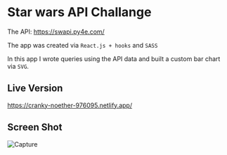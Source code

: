 # Star wars API Challange
The API:  https://swapi.py4e.com/ 

The app was created via `React.js + hooks` and `SASS`

In this app I wrote queries using the API data and built a custom bar chart via `SVG`.

## Live Version

https://cranky-noether-976095.netlify.app/


## Screen Shot

![Capture](https://user-images.githubusercontent.com/15849186/148662709-f90cdf60-67f2-4829-a31e-6d4c0bfdf26b.PNG)



